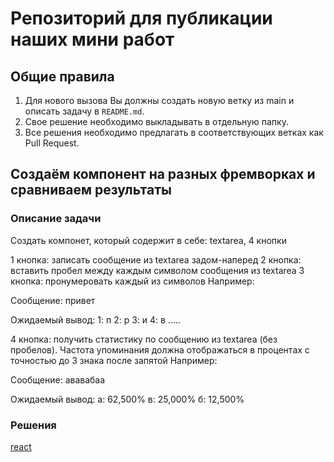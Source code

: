 # Репозиторий для публикации наших мини работ

## Общие правила

1. Для нового вызова Вы должны создать новую ветку из main и описать задачу в `README.md`.
2. Свое решение необходимо выкладывать в отдельную папку.
3. Все решения необходимо предлагать в соответствующих ветках как Pull Request.

## Создаём компонент на разных фремворках и сравниваем результаты

### Описание задачи

Создать компонет, который содержит в себе:
textarea,
4 кнопки

1 кнопка: записать сообщение из textarea задом-наперед 
2 кнопка: вставить пробел между каждым символом сообщения из textarea 
3 кнопка: пронумеровать каждый из символов
Например:

Сообщение: привет

Ожидаемый вывод:
1: п
2: р
3: и
4: в
.....

4 кнопка: получить статистику по сообщению из textarea (без пробелов). Частота упоминания должна отображаться в процентах с точностью до 3 знака после запятой
Например:

Сообщение: ававабаа

Ожидаемый вывод: 
а: 62,500%
в: 25,000%
б: 12,500%

### Решения

[react](/react)
